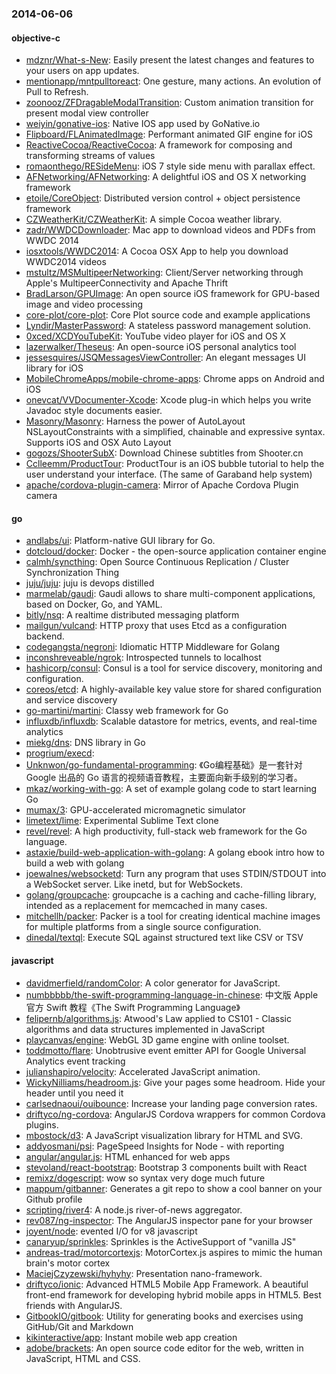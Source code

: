 ### 2014-06-06

#### objective-c
* [mdznr/What-s-New](https://github.com/mdznr/What-s-New): Easily present the latest changes and features to your users on app updates.
* [mentionapp/mntpulltoreact](https://github.com/mentionapp/mntpulltoreact): One gesture, many actions. An evolution of Pull to Refresh.
* [zoonooz/ZFDragableModalTransition](https://github.com/zoonooz/ZFDragableModalTransition): Custom animation transition for present modal view controller
* [weiyin/gonative-ios](https://github.com/weiyin/gonative-ios): Native IOS app used by GoNative.io
* [Flipboard/FLAnimatedImage](https://github.com/Flipboard/FLAnimatedImage): Performant animated GIF engine for iOS
* [ReactiveCocoa/ReactiveCocoa](https://github.com/ReactiveCocoa/ReactiveCocoa): A framework for composing and transforming streams of values
* [romaonthego/RESideMenu](https://github.com/romaonthego/RESideMenu): iOS 7 style side menu with parallax effect.
* [AFNetworking/AFNetworking](https://github.com/AFNetworking/AFNetworking): A delightful iOS and OS X networking framework
* [etoile/CoreObject](https://github.com/etoile/CoreObject): Distributed version control + object persistence framework 
* [CZWeatherKit/CZWeatherKit](https://github.com/CZWeatherKit/CZWeatherKit): A simple Cocoa weather library.
* [zadr/WWDCDownloader](https://github.com/zadr/WWDCDownloader): Mac app to download videos and PDFs from WWDC 2014
* [iosxtools/WWDC2014](https://github.com/iosxtools/WWDC2014): A Cocoa OSX App to help you download WWDC2014 videos
* [mstultz/MSMultipeerNetworking](https://github.com/mstultz/MSMultipeerNetworking): Client/Server networking through Apple's MultipeerConnectivity and Apache Thrift
* [BradLarson/GPUImage](https://github.com/BradLarson/GPUImage): An open source iOS framework for GPU-based image and video processing
* [core-plot/core-plot](https://github.com/core-plot/core-plot): Core Plot source code and example applications
* [Lyndir/MasterPassword](https://github.com/Lyndir/MasterPassword): A stateless password management solution.
* [0xced/XCDYouTubeKit](https://github.com/0xced/XCDYouTubeKit): YouTube video player for iOS and OS X
* [lazerwalker/Theseus](https://github.com/lazerwalker/Theseus): An open-source iOS personal analytics tool
* [jessesquires/JSQMessagesViewController](https://github.com/jessesquires/JSQMessagesViewController): An elegant messages UI library for iOS
* [MobileChromeApps/mobile-chrome-apps](https://github.com/MobileChromeApps/mobile-chrome-apps): Chrome apps on Android and iOS
* [onevcat/VVDocumenter-Xcode](https://github.com/onevcat/VVDocumenter-Xcode): Xcode plug-in which helps you write Javadoc style documents easier.
* [Masonry/Masonry](https://github.com/Masonry/Masonry): Harness the power of AutoLayout NSLayoutConstraints with a simplified, chainable and expressive syntax. Supports iOS and OSX Auto Layout
* [gogozs/ShooterSubX](https://github.com/gogozs/ShooterSubX): Download Chinese subtitles from Shooter.cn
* [Cclleemm/ProductTour](https://github.com/Cclleemm/ProductTour): ProductTour is an iOS bubble tutorial to help the user understand your interface. (The same of Garaband help system)
* [apache/cordova-plugin-camera](https://github.com/apache/cordova-plugin-camera): Mirror of Apache Cordova Plugin camera

#### go
* [andlabs/ui](https://github.com/andlabs/ui): Platform-native GUI library for Go.
* [dotcloud/docker](https://github.com/dotcloud/docker): Docker - the open-source application container engine
* [calmh/syncthing](https://github.com/calmh/syncthing): Open Source Continuous Replication / Cluster Synchronization Thing
* [juju/juju](https://github.com/juju/juju): juju is devops distilled
* [marmelab/gaudi](https://github.com/marmelab/gaudi): Gaudi allows to share multi-component applications, based on Docker, Go, and YAML.
* [bitly/nsq](https://github.com/bitly/nsq): A realtime distributed messaging platform
* [mailgun/vulcand](https://github.com/mailgun/vulcand): HTTP proxy that uses Etcd as a configuration backend.
* [codegangsta/negroni](https://github.com/codegangsta/negroni): Idiomatic HTTP Middleware for Golang
* [inconshreveable/ngrok](https://github.com/inconshreveable/ngrok): Introspected tunnels to localhost
* [hashicorp/consul](https://github.com/hashicorp/consul): Consul is a tool for service discovery, monitoring and configuration.
* [coreos/etcd](https://github.com/coreos/etcd): A highly-available key value store for shared configuration and service discovery
* [go-martini/martini](https://github.com/go-martini/martini): Classy web framework for Go
* [influxdb/influxdb](https://github.com/influxdb/influxdb): Scalable datastore for metrics, events, and real-time analytics
* [miekg/dns](https://github.com/miekg/dns): DNS library in Go
* [progrium/execd](https://github.com/progrium/execd): 
* [Unknwon/go-fundamental-programming](https://github.com/Unknwon/go-fundamental-programming): 《Go编程基础》是一套针对 Google 出品的 Go 语言的视频语音教程，主要面向新手级别的学习者。
* [mkaz/working-with-go](https://github.com/mkaz/working-with-go): A set of example golang code to start learning Go
* [mumax/3](https://github.com/mumax/3): GPU-accelerated micromagnetic simulator
* [limetext/lime](https://github.com/limetext/lime): Experimental Sublime Text clone
* [revel/revel](https://github.com/revel/revel): A high productivity, full-stack web framework for the Go language.
* [astaxie/build-web-application-with-golang](https://github.com/astaxie/build-web-application-with-golang): A golang ebook intro how to build a web with golang
* [joewalnes/websocketd](https://github.com/joewalnes/websocketd): Turn any program that uses STDIN/STDOUT into a WebSocket server. Like inetd, but for WebSockets. 
* [golang/groupcache](https://github.com/golang/groupcache): groupcache is a caching and cache-filling library, intended as a replacement for memcached in many cases.
* [mitchellh/packer](https://github.com/mitchellh/packer): Packer is a tool for creating identical machine images for multiple platforms from a single source configuration.
* [dinedal/textql](https://github.com/dinedal/textql): Execute SQL against structured text like CSV or TSV

#### javascript
* [davidmerfield/randomColor](https://github.com/davidmerfield/randomColor): A color generator for JavaScript.
* [numbbbbb/the-swift-programming-language-in-chinese](https://github.com/numbbbbb/the-swift-programming-language-in-chinese): 中文版 Apple 官方 Swift 教程《The Swift Programming Language》
* [felipernb/algorithms.js](https://github.com/felipernb/algorithms.js): Atwood's Law applied to CS101 - Classic algorithms and data structures implemented in JavaScript
* [playcanvas/engine](https://github.com/playcanvas/engine): WebGL 3D game engine with online toolset.
* [toddmotto/flare](https://github.com/toddmotto/flare): Unobtrusive event emitter API for Google Universal Analytics event tracking
* [julianshapiro/velocity](https://github.com/julianshapiro/velocity): Accelerated JavaScript animation.
* [WickyNilliams/headroom.js](https://github.com/WickyNilliams/headroom.js): Give your pages some headroom. Hide your header until you need it
* [carlsednaoui/ouibounce](https://github.com/carlsednaoui/ouibounce): Increase your landing page conversion rates.
* [driftyco/ng-cordova](https://github.com/driftyco/ng-cordova): AngularJS Cordova wrappers for common Cordova plugins.
* [mbostock/d3](https://github.com/mbostock/d3): A JavaScript visualization library for HTML and SVG.
* [addyosmani/psi](https://github.com/addyosmani/psi): PageSpeed Insights for Node - with reporting
* [angular/angular.js](https://github.com/angular/angular.js): HTML enhanced for web apps
* [stevoland/react-bootstrap](https://github.com/stevoland/react-bootstrap): Bootstrap 3 components built with React
* [remixz/dogescript](https://github.com/remixz/dogescript): wow so syntax very doge much future
* [mappum/gitbanner](https://github.com/mappum/gitbanner): Generates a git repo to show a cool banner on your Github profile
* [scripting/river4](https://github.com/scripting/river4): A node.js river-of-news aggregator.
* [rev087/ng-inspector](https://github.com/rev087/ng-inspector): The AngularJS inspector pane for your browser
* [joyent/node](https://github.com/joyent/node): evented I/O for v8 javascript
* [canaryup/sprinkles](https://github.com/canaryup/sprinkles): Sprinkles is the ActiveSupport of "vanilla JS"
* [andreas-trad/motorcortexjs](https://github.com/andreas-trad/motorcortexjs): MotorCortex.js aspires to mimic the human brain's motor cortex
* [MaciejCzyzewski/hyhyhy](https://github.com/MaciejCzyzewski/hyhyhy): Presentation nano-framework.
* [driftyco/ionic](https://github.com/driftyco/ionic): Advanced HTML5 Mobile App Framework. A beautiful front-end framework for developing hybrid mobile apps in HTML5. Best friends with AngularJS.
* [GitbookIO/gitbook](https://github.com/GitbookIO/gitbook): Utility for generating books and exercises using GitHub/Git and Markdown
* [kikinteractive/app](https://github.com/kikinteractive/app): Instant mobile web app creation
* [adobe/brackets](https://github.com/adobe/brackets): An open source code editor for the web, written in JavaScript, HTML and CSS.
